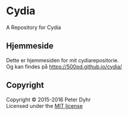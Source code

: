 # Cydia
A Repository for Cydia

## Hjemmeside
Dette er hjemmesiden for mit cydiarepositorie.  
Og kan findes på <https://500pd.github.io/cydia/>

## Copyright
Copyright © 2015-2016 Peter Dyhr  
Licensed under the [MIT license](https://github.com/500pd/cydiarepo/blob/master/LICENSE)
